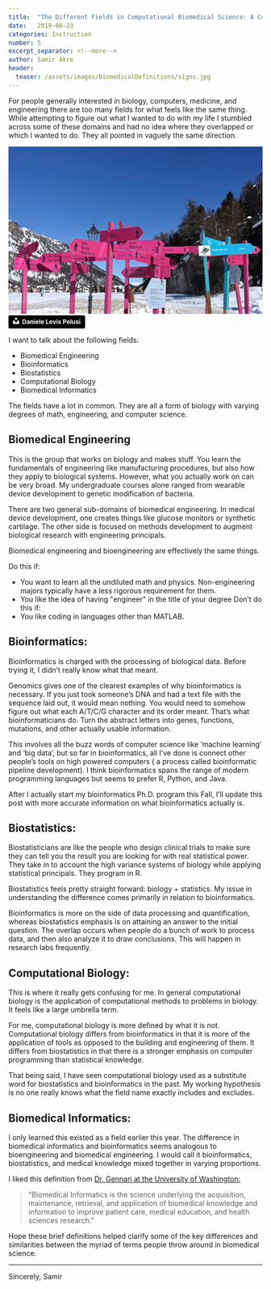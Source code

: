 ```yaml
---
title:  "The Different Fields in Computational Biomedical Science: A Confused Students Perspective."
date:   2019-06-23
categories: Instruction
number: 5
excerpt_separator: <!--more-->
author: Samir Akre
header:
  teaser: /assets/images/BiomedicalDefinitions/signs.jpg
---
```




For people generally interested in biology, computers, medicine, and engineering there are too many fields for what feels like the same thing. While attempting to figure out what I wanted to do with my life I stumbled across some of these domains and had no idea where they overlapped or which I wanted to do. They all pointed in vaguely the same direction.  
  
![Signs](/assets/images/BiomedicalDefinitions/signs.jpg)
<a style="background-color:black;color:white;text-decoration:none;padding:4px 6px;font-family:-apple-system, BlinkMacSystemFont, &quot;San Francisco&quot;, &quot;Helvetica Neue&quot;, Helvetica, Ubuntu, Roboto, Noto, &quot;Segoe UI&quot;, Arial, sans-serif;font-size:12px;font-weight:bold;line-height:1.2;display:inline-block;border-radius:3px" href="https://unsplash.com/@yogidan2012?utm_medium=referral&amp;utm_campaign=photographer-credit&amp;utm_content=creditBadge" target="_blank" rel="noopener noreferrer" title="Download free do whatever you want high-resolution photos from Daniele Levis Pelusi"><span style="display:inline-block;padding:2px 3px"><svg xmlns="http://www.w3.org/2000/svg" style="height:12px;width:auto;position:relative;vertical-align:middle;top:-2px;fill:white" viewBox="0 0 32 32"><title>unsplash-logo</title><path d="M10 9V0h12v9H10zm12 5h10v18H0V14h10v9h12v-9z"></path></svg></span><span style="display:inline-block;padding:2px 3px">Daniele Levis Pelusi</span></a>

I want to talk about the following fields:
- Biomedical Engineering
- Bioinformatics
- Biostatistics
- Computational Biology
- Biomedical Informatics

The fields have a lot in common. They are all a form of biology with varying degrees of math, engineering, and computer science.

<!--more-->

## Biomedical Engineering
This is the group that works on biology and makes stuff. You learn the fundamentals of engineering like manufacturing procedures, but also how they apply to biological systems. However, what you actually work on can be very broad. My undergraduate courses alone ranged from wearable device development to genetic modification of bacteria.

There are two general sub-domains of biomedical engineering.  In medical device development, one creates things like glucose monitors or synthetic cartilage. The other side is focused on methods development to augment biological research with engineering principals.

Biomedical engineering and bioengineering are effectively the same things.

Do this if:
 - You want to learn all the undiluted math and physics. Non-engineering majors typically have a less rigorous requirement for them.
- You like the idea of having "engineer" in the title of your degree
Don’t do this if:
- You like coding in languages other than MATLAB.

## Bioinformatics:
Bioinformatics is charged with the processing of biological data. Before trying it, I didn’t really know what that meant.

Genomics gives one of the clearest examples of why bioinformatics is necessary. If you just took someone’s DNA and had a text file with the sequence laid out, it would mean nothing. You would need to somehow figure out what each A/T/C/G character and its order meant. That’s what bioinformaticians do. Turn the abstract letters into genes, functions, mutations, and other actually usable information.

This involves all the buzz words of computer science like ‘machine learning’ and ‘big data’, but so far in bioinformatics, all I’ve done is connect other people’s tools on high powered computers ( a process called bioinformatic pipeline development). I think bioinformatics spans the range of modern programming languages but seems to prefer R, Python, and Java.

After I actually start my bioinformatics Ph.D. program this Fall, I’ll update this post with more accurate information on what bioinformatics actually is.


## Biostatistics:
Biostatisticians are like the people who design clinical trials to make sure they can tell you the result you are looking for with real statistical power. They take in to account the high variance systems of biology while applying statistical principals. They program in R.

Biostatistics feels pretty straight forward: biology + statistics. My issue in understanding the difference comes primarily in relation to bioinformatics.

Bioinformatics is more on the side of data processing and quantification, whereas biostatistics emphasis is on attaining an answer to the initial question. The overlap occurs when people do a bunch of work to process data, and then also analyze it to draw conclusions. This will happen in research labs frequently.

## Computational Biology:
This is where it really gets confusing for me. In general computational biology is the application of computational methods to problems in biology. It feels like a large umbrella term. 

For me, computational biology is more defined by what it is not. Computational biology differs from bioinformatics in that it is more of the application of tools as opposed to the building and engineering of them. It differs from biostatistics in that there is a stronger emphasis on computer programming than statistical knowledge. 

That being said, I have seen computational biology used as a substitute word for biostatistics and bioinformatics in the past. My working hypothesis is no one really knows what the field name exactly includes and excludes.

## Biomedical Informatics:
I only learned this existed as a field earlier this year. The difference in biomedical informatics and bioinformatics seems analogous to bioengineering and biomedical engineering. I would call it bioinformatics, biostatistics, and medical knowledge mixed together in varying proportions.

I liked this definition from [Dr. Gennari at the University of Washington:](http://faculty.washington.edu/gennari/MedicalInformaticsDef.html)
>“Biomedical Informatics is the science underlying the acquisition, maintenance, retrieval, and application of biomedical knowledge and information to improve patient care, medical education, and health sciences research.”

Hope these brief definitions helped clarify some of the key differences and similarities between the myriad of terms people throw around in biomedical science.

---
Sincerely,
Samir
